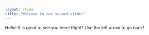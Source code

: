 ```yaml
---
layout: slide
title: "Welcome to our second slide!"
---
```

Hello! It is great to see you here!
Right?
Use the left arrow to go back!